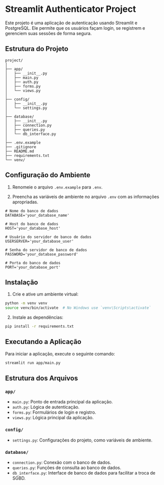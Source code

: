 # Streamlit Authenticator Project

Este projeto é uma aplicação de autenticação usando Streamlit e PostgreSQL. Ele permite que os usuários façam login, se registrem e gerenciem suas sessões de forma segura.

## Estrutura do Projeto

```
project/
│
├── app/
│   ├── __init__.py
│   ├── main.py
│   ├── auth.py
│   ├── forms.py
│   └── views.py
│
├── config/
│   ├── __init__.py
│   └── settings.py
│
├── database/
│   ├── __init__.py
│   ├── connection.py
│   ├── queries.py
│   └── db_interface.py
│
├── .env.example
├── .gitignore
├── README.md
├── requirements.txt
└── venv/
```

## Configuração do Ambiente

1. Renomeie o arquivo `.env.example` para `.env`.

2. Preencha as variáveis de ambiente no arquivo `.env` com as informações apropriadas.

```properties
# Nome do banco de dados
DATABASE='your_database_name'

# Host do banco de dados
HOST='your_database_host'

# Usuário do servidor de banco de dados
USERSERVER='your_database_user'

# Senha do servidor de banco de dados
PASSWORD='your_database_password'

# Porta do banco de dados
PORT='your_database_port'
```

## Instalação

1. Crie e ative um ambiente virtual:

```sh
python -m venv venv
source venv/bin/activate  # No Windows use `venv\Scripts\activate`
```

2. Instale as dependências:

```sh
pip install -r requirements.txt
```

## Executando a Aplicação

Para iniciar a aplicação, execute o seguinte comando:

```sh
streamlit run app/main.py
```

## Estrutura dos Arquivos

### `app/`

- `main.py`: Ponto de entrada principal da aplicação.
- `auth.py`: Lógica de autenticação.
- `forms.py`: Formulários de login e registro.
- `views.py`: Lógica principal da aplicação.

### `config/`

- `settings.py`: Configurações do projeto, como variáveis de ambiente.

### `database/`

- `connection.py`: Conexão com o banco de dados.
- `queries.py`: Funções de consulta ao banco de dados.
- `db_interface.py`: Interface de banco de dados para facilitar a troca de SGBD.


